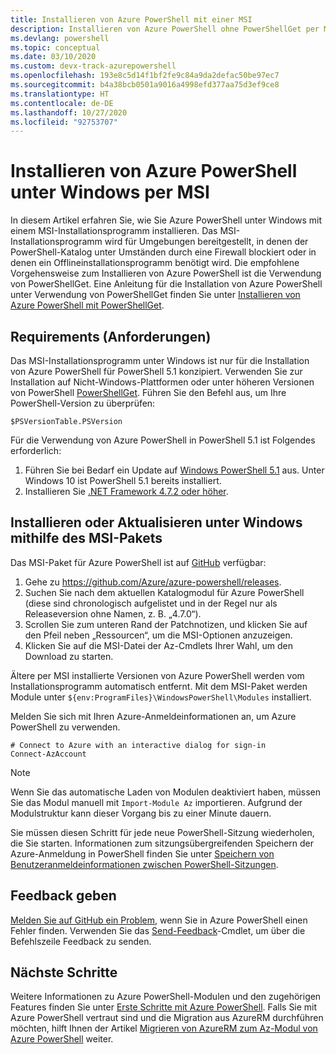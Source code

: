 ```yaml
---
title: Installieren von Azure PowerShell mit einer MSI
description: Installieren von Azure PowerShell ohne PowerShellGet per MSI
ms.devlang: powershell
ms.topic: conceptual
ms.date: 03/10/2020
ms.custom: devx-track-azurepowershell
ms.openlocfilehash: 193e8c5d14f1bf2fe9c84a9da2defac50be97ec7
ms.sourcegitcommit: b4a38bcb0501a9016a4998efd377aa75d3ef9ce8
ms.translationtype: HT
ms.contentlocale: de-DE
ms.lasthandoff: 10/27/2020
ms.locfileid: "92753707"
---
```

# <a name="install-azure-powershell-on-windows-with-msi"></a>Installieren von Azure PowerShell unter Windows per MSI

In diesem Artikel erfahren Sie, wie Sie Azure PowerShell unter Windows mit einem MSI-Installationsprogramm installieren. Das MSI-Installationsprogramm wird für Umgebungen bereitgestellt, in denen der PowerShell-Katalog unter Umständen durch eine Firewall blockiert oder in denen ein Offlineinstallationsprogramm benötigt wird. Die empfohlene Vorgehensweise zum Installieren von Azure PowerShell ist die Verwendung von PowerShellGet. Eine Anleitung für die Installation von Azure PowerShell unter Verwendung von PowerShellGet finden Sie unter [Installieren von Azure PowerShell mit PowerShellGet](install-az-ps.md).

## <a name="requirements"></a>Requirements (Anforderungen)

Das MSI-Installationsprogramm unter Windows ist nur für die Installation von Azure PowerShell für PowerShell 5.1 konzipiert. Verwenden Sie zur Installation auf Nicht-Windows-Plattformen oder unter höheren Versionen von PowerShell [PowerShellGet](install-az-ps.md). Führen Sie den Befehl aus, um Ihre PowerShell-Version zu überprüfen:

```powershell-interactive
$PSVersionTable.PSVersion
```

Für die Verwendung von Azure PowerShell in PowerShell 5.1 ist Folgendes erforderlich:

1. Führen Sie bei Bedarf ein Update auf [Windows PowerShell 5.1](/powershell/scripting/windows-powershell/install/installing-windows-powershell#upgrading-existing-windows-powershell) aus. Unter Windows 10 ist PowerShell 5.1 bereits installiert.
2. Installieren Sie [.NET Framework 4.7.2 oder höher](/dotnet/framework/install).

## <a name="install-or-update-on-windows-using-the-msi-package"></a>Installieren oder Aktualisieren unter Windows mithilfe des MSI-Pakets

Das MSI-Paket für Azure PowerShell ist auf [GitHub](https://github.com/Azure/azure-powershell/releases) verfügbar:

1. Gehe zu https://github.com/Azure/azure-powershell/releases.
2. Suchen Sie nach dem aktuellen Katalogmodul für Azure PowerShell (diese sind chronologisch aufgelistet und in der Regel nur als Releaseversion ohne Namen, z. B. „4.7.0“).
3. Scrollen Sie zum unteren Rand der Patchnotizen, und klicken Sie auf den Pfeil neben „Ressourcen“, um die MSI-Optionen anzuzeigen.
4. Klicken Sie auf die MSI-Datei der Az-Cmdlets Ihrer Wahl, um den Download zu starten.

Ältere per MSI installierte Versionen von Azure PowerShell werden vom Installationsprogramm automatisch entfernt. Mit dem MSI-Paket werden Module unter `${env:ProgramFiles}\WindowsPowerShell\Modules` installiert.

Melden Sie sich mit Ihren Azure-Anmeldeinformationen an, um Azure PowerShell zu verwenden.

```powershell-interactive
# Connect to Azure with an interactive dialog for sign-in
Connect-AzAccount
```

> [!NOTE]
> Wenn Sie das automatische Laden von Modulen deaktiviert haben, müssen Sie das Modul manuell mit `Import-Module Az` importieren. Aufgrund der Modulstruktur kann dieser Vorgang bis zu einer Minute dauern.

Sie müssen diesen Schritt für jede neue PowerShell-Sitzung wiederholen, die Sie starten. Informationen zum sitzungsübergreifenden Speichern der Azure-Anmeldung in PowerShell finden Sie unter [Speichern von Benutzeranmeldeinformationen zwischen PowerShell-Sitzungen](context-persistence.md).

## <a name="provide-feedback"></a>Feedback geben

[Melden Sie auf GitHub ein Problem](https://github.com/Azure/azure-powershell/issues), wenn Sie in Azure PowerShell einen Fehler finden. Verwenden Sie das [Send-Feedback](/powershell/module/az.accounts/send-feedback)-Cmdlet, um über die Befehlszeile Feedback zu senden.

## <a name="next-steps"></a>Nächste Schritte

Weitere Informationen zu Azure PowerShell-Modulen und den zugehörigen Features finden Sie unter [Erste Schritte mit Azure PowerShell](get-started-azureps.md). Falls Sie mit Azure PowerShell vertraut sind und die Migration aus AzureRM durchführen möchten, hilft Ihnen der Artikel [Migrieren von AzureRM zum Az-Modul von Azure PowerShell](migrate-from-azurerm-to-az.md) weiter.
